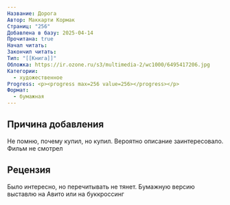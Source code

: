```yaml
---
Название: Дорога
Автор: Маккарти Кормак
Страниц: "256"
Добавлена в базу: 2025-04-14
Прочитана: true
Начал читать: 
Закончил читать: 
Тип: "[[Книга]]"
Обложка: https://ir.ozone.ru/s3/multimedia-2/wc1000/6495417206.jpg
Категории:
  - художественное
Progress: <p><progress max=256 value=256></progress></p>
Формат:
  - бумажная
---
```

## Причина добавления

Не помню, почему купил, но купил. Вероятно описание заинтересовало. Фильм не смотрел

## Рецензия

Было интересно, но перечитывать не тянет. Бумажную версию выставлю на Авито или на буккроссинг